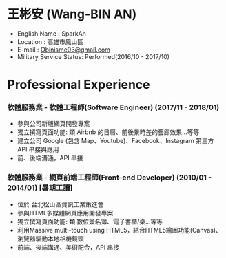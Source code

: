 # 王彬安 (Wang-BIN AN)

* English Name : SparkAn
* Location : 高雄市鳳山區
* E-mail : Obinisme03@gmail.com
* Military Service Status: Performed(2016/10 - 2017/10)

# Professional Experience
### 軟體服務業 - 軟體工程師(Software Engineer) (2017/11 - 2018/01)

* 參與公司新版網頁開發專案
* 獨立撰寫頁面功能: 類 Airbnb 的日曆、前後景時差的藝廊效果...等等
* 建立公司 Google (包含 Map、Youtube)、Facebook、Instagram 第三方 API 串接與應用
* 前、後端溝通，API 串接

### 軟體服務業 - 網頁前端工程師(Front-end Developer) (2010/01 - 2014/01) [暑期工讀]

* 位於 台北松山區資訊工業策進會
* 參與HTML多媒體網頁應用開發專案
* 獨立撰寫頁面功能: 類 數位簽名簿、電子書櫃/桌...等等
* 利用Massive multi-touch using HTML5，結合HTML5繪圖功能(Canvas)、瀏覽器驅動本地相機鏡頭
* 前端、後端溝通、美術配合，API 串接

